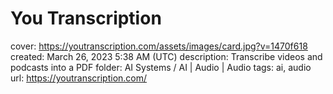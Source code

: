 # You Transcription

cover: https://youtranscription.com/assets/images/card.jpg?v=1470f618
created: March 26, 2023 5:38 AM (UTC)
description: Transcribe videos and podcasts into a PDF
folder: AI Systems / AI | Audio | Audio
tags: ai, audio
url: https://youtranscription.com/